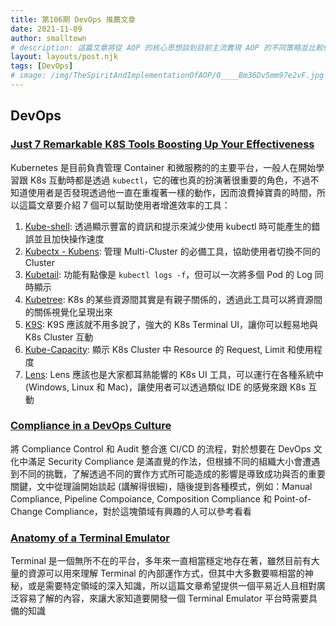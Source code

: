 ```yaml
---
title: 第106期 DevOps 推薦文章
date: 2021-11-09
author: smalltown
# description: 這篇文章將從 AOP 的核心思想談到目前主流實現 AOP 的不同策略並比較他們的差異，適合了解 Java 語言或者有稍微玩過 AOP 但是不清楚其原理的人閱讀。
layout: layouts/post.njk
tags: [DevOps]
# image: /img/TheSpiritAndImplementationOfAOP/0____Bm36Dv5mm97e2vF.jpg
---
```



## DevOps

### [Just 7 Remarkable K8S Tools Boosting Up Your Effectiveness](https://getbetterdevops.io/7-essential-tools-to-be-more-efficient-on-kubernetes/)

Kubernetes 是目前負責管理 Container 和微服務的的主要平台，一般人在開始學習跟 K8s 互動時都是透過 `kubectl`，它的確也真的扮演著很重要的角色，不過不知道使用者是否發現透過他一直在重複著一樣的動作，因而浪費掉寶貴的時間，所以這篇文章要介紹 7 個可以幫助使用者增進效率的工具：

1. [Kube-shell](https://github.com/cloudnativelabs/kube-shell): 透過顯示豐富的資訊和提示來減少使用 kubectl 時可能產生的錯誤並且加快操作速度
2. [Kubectx - Kubens](https://github.com/ahmetb/kubectx): 管理 Multi-Cluster 的必備工具，協助使用者切換不同的 Cluster
3. [Kubetail](https://github.com/johanhaleby/kubetail): 功能有點像是 `kubectl logs -f`，但可以一次將多個 Pod 的 Log 同時顯示
4. [Kubetree](https://github.com/ahmetb/kubectl-tree): K8s 的某些資源間其實是有親子關係的，透過此工具可以將資源間的關係視覺化呈現出來
5. [K9S](https://github.com/derailed/k9s): K9S 應該就不用多說了，強大的 K8s Terminal UI，讓你可以輕易地與 K8s Cluster 互動
6. [Kube-Capacity](https://github.com/robscott/kube-capacity): 顯示 K8s Cluster 中 Resource 的 Request, Limit 和使用程度
7. [Lens](https://k8slens.dev/): Lens 應該也是大家都耳熟能響的 K8s UI 工具，可以運行在各種系統中 (Windows, Linux 和 Mac)，讓使用者可以透過類似 IDE 的感覺來跟 K8s 互動

### [Compliance in a DevOps Culture](https://martinfowler.com/articles/devops-compliance.html)

將 Compliance Control 和 Audit 整合進 CI/CD 的流程，對於想要在 DevOps 文化中滿足 Security Compliance 是滿直覺的作法，但根據不同的組織大小會遭遇到不同的挑戰，了解透過不同的實作方式所可能造成的影響是導致成功與否的重要關鍵，文中從理論開始談起 (講解得很細)，隨後提到各種模式，例如：Manual Compliance, Pipeline Compoiance, Composition Compliance 和 Point-of-Change Compliance，對於這塊領域有興趣的人可以參考看看

### [Anatomy of a Terminal Emulator](https://www.poor.dev/blog/terminal-anatomy/)

Terminal 是一個無所不在的平台，多年來一直相當穩定地存在著，雖然目前有大量的資源可以用來理解 Terminal 的內部運作方式，但其中大多數要嘛相當的神秘，或是需要特定領域的深入知識，所以這篇文章希望提供一個平易近人且相對廣泛容易了解的內容，來讓大家知道要開發一個 Terminal Emulator 平台時需要具備的知識